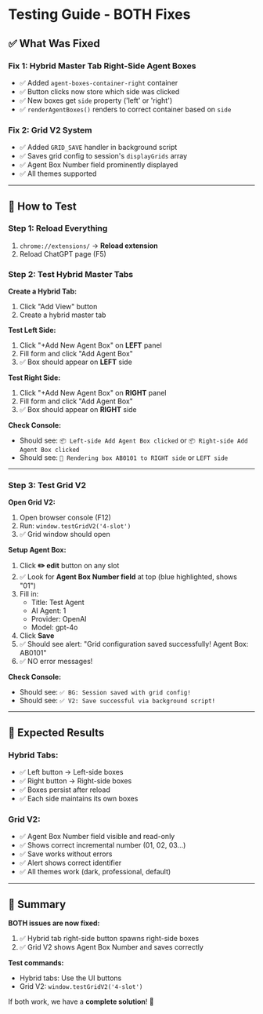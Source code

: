 # Testing Guide - BOTH Fixes

## ✅ What Was Fixed

### Fix 1: Hybrid Master Tab Right-Side Agent Boxes
- ✅ Added `agent-boxes-container-right` container
- ✅ Button clicks now store which side was clicked
- ✅ New boxes get `side` property ('left' or 'right')
- ✅ `renderAgentBoxes()` renders to correct container based on `side`

### Fix 2: Grid V2 System
- ✅ Added `GRID_SAVE` handler in background script
- ✅ Saves grid config to session's `displayGrids` array
- ✅ Agent Box Number field prominently displayed
- ✅ All themes supported

---

## 🧪 How to Test

### Step 1: Reload Everything
1. `chrome://extensions/` → **Reload extension**
2. Reload ChatGPT page (F5)

### Step 2: Test Hybrid Master Tabs

**Create a Hybrid Tab:**
1. Click "Add View" button
2. Create a hybrid master tab

**Test Left Side:**
1. Click "+Add New Agent Box" on **LEFT** panel
2. Fill form and click "Add Agent Box"
3. ✅ Box should appear on **LEFT** side

**Test Right Side:**
1. Click "+Add New Agent Box" on **RIGHT** panel
2. Fill form and click "Add Agent Box"
3. ✅ Box should appear on **RIGHT** side

**Check Console:**
- Should see: `📦 Left-side Add Agent Box clicked` or `📦 Right-side Add Agent Box clicked`
- Should see: `📍 Rendering box AB0101 to RIGHT side` or `LEFT side`

---

### Step 3: Test Grid V2

**Open Grid V2:**
1. Open browser console (F12)
2. Run: `window.testGridV2('4-slot')`
3. ✅ Grid window should open

**Setup Agent Box:**
1. Click **✏️ edit** button on any slot
2. ✅ Look for **Agent Box Number field** at top (blue highlighted, shows "01")
3. Fill in:
   - Title: Test Agent
   - AI Agent: 1
   - Provider: OpenAI
   - Model: gpt-4o
4. Click **Save**
5. ✅ Should see alert: "Grid configuration saved successfully! Agent Box: AB0101"
6. ✅ NO error messages!

**Check Console:**
- Should see: `✅ BG: Session saved with grid config!`
- Should see: `✅ V2: Save successful via background script!`

---

## 🎯 Expected Results

### Hybrid Tabs:
- ✅ Left button → Left-side boxes
- ✅ Right button → Right-side boxes
- ✅ Boxes persist after reload
- ✅ Each side maintains its own boxes

### Grid V2:
- ✅ Agent Box Number field visible and read-only
- ✅ Shows correct incremental number (01, 02, 03...)
- ✅ Save works without errors
- ✅ Alert shows correct identifier
- ✅ All themes work (dark, professional, default)

---

## 📝 Summary

**BOTH issues are now fixed:**
1. ✅ Hybrid tab right-side button spawns right-side boxes
2. ✅ Grid V2 shows Agent Box Number and saves correctly

**Test commands:**
- Hybrid tabs: Use the UI buttons
- Grid V2: `window.testGridV2('4-slot')`

If both work, we have a **complete solution**! 🎉



